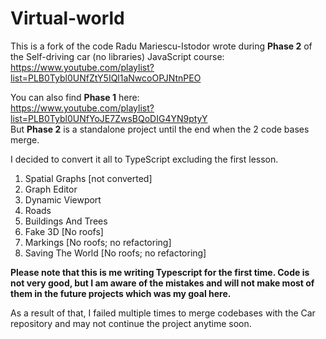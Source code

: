 # Virtual-world

This is a fork of the code Radu Mariescu-Istodor wrote during **Phase 2** of the Self-driving car (no libraries) JavaScript course:  
https://www.youtube.com/playlist?list=PLB0Tybl0UNfZtY5IQl1aNwcoOPJNtnPEO

You can also find **Phase 1** here:  
https://www.youtube.com/playlist?list=PLB0Tybl0UNfYoJE7ZwsBQoDIG4YN9ptyY  
But **Phase 2** is a standalone project until the end when the 2 code bases merge.

I decided to convert it all to TypeScript excluding the first lesson.

1. Spatial Graphs [not converted]
2. Graph Editor
3. Dynamic Viewport
4. Roads
5. Buildings And Trees
6. Fake 3D [No roofs]
7. Markings [No roofs; no refactoring]
8. Saving The World [No roofs; no refactoring]

**Please note that this is me writing Typescript for the first time. Code is not very good, but I am aware of the mistakes and will 
not make most of them in the future projects which was my goal here.**

As a result of that, I failed multiple times to merge codebases with the Car repository and may not continue the project anytime soon. 

